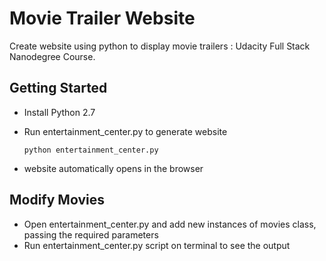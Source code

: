 # Movie Trailer Website
Create website using python to display movie trailers : Udacity Full Stack Nanodegree Course.

## Getting Started 
- Install Python 2.7 

- Run entertainment_center.py to generate website 
  ```
  python entertainment_center.py
  ```
- website automatically opens in the browser 

## Modify Movies 
- Open entertainment_center.py and add new instances of movies class, passing the required parameters 
- Run entertainment_center.py script on terminal to see the output 




